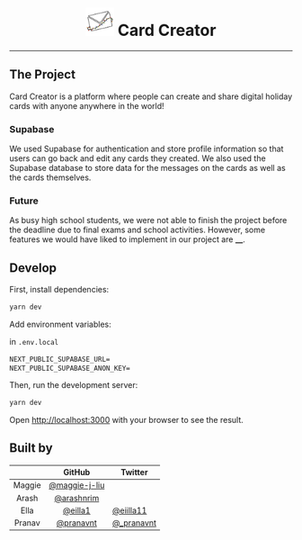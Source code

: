 <div align="center">
<h1><img src="./public/icon.png" width="50">
Card Creator</h1>
</div>

---

## The Project

Card Creator is a platform where people can create and share digital holiday cards with anyone anywhere in the world!

### Supabase

We used Supabase for authentication and store profile information so that users can go back and edit any cards they created. We also used the Supabase database to store data for the messages on the cards as well as the cards themselves.

### Future

As busy high school students, we were not able to finish the project before the deadline due to final exams and school activities. However, some features we would have liked to implement in our project are **\_\_**.

## Develop

First, install dependencies:

```bash
yarn dev
```

Add environment variables:

in `.env.local`

```
NEXT_PUBLIC_SUPABASE_URL=
NEXT_PUBLIC_SUPABASE_ANON_KEY=
```

Then, run the development server:

```bash
yarn dev
```

Open [http://localhost:3000](http://localhost:3000) with your browser to see the result.

## Built by

|        |                      GitHub                      | Twitter                                      |
| :----: | :----------------------------------------------: | -------------------------------------------- |
| Maggie | [@maggie-j-liu](https://github.com/maggie-j-liu) |                                              |
| Arash  |    [@arashnrim](https://github.com/arashnrim)    |                                              |
|  Ella  |       [@eilla1](https://github.com/eilla1)       | [@eiilla11](https://twitter.com/eiilla11)    |
| Pranav |     [@pranavnt](https://github.com/pranavnt)     | [@\_pranavnt](https://twitter.com/_pranavnt) |
